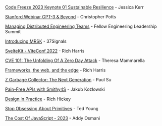 [Code Freeze 2023 Keynote 01 Sustainable Resilience](https://www.youtube.com/watch?v=rSz85mT0ODg) - Jessica Kerr

[Stanford Webinar GPT-3 & Beyond](https://www.youtube.com/watch?v=-lnHHWRCDGk) - Christopher Potts

[Managing Distributed Engineering Teams](https://www.youtube.com/watch?v=HJgQhq__V0k&list=PL0VAcQdPbYQkOa0CyD-AJRPYR2gwyGcN4&index=1) - Fellow Engineering Leadership Summit

[Introducing MRSK](https://www.youtube.com/watch?v=LL1cV2FXZ5I) - 37Signals

[SvelteKit - ViteConf 2022](https://www.youtube.com/watch?v=-OMPfr56kXI) - Rich Harris

[CVE 101: The Unfolding Of A Zero Day Attack](https://www.youtube.com/watch?v=m_lc--KQ1ko) - Theresa Mammarella

[Frameworks, the web, and the edge](https://www.youtube.com/watch?v=uXCipjbcQfM) - Rich Harris

[Z Garbage Collector: The Next Generation](https://www.youtube.com/watch?v=OnodHoNYE1Y) - Paul Su

[Pain-Free APIs with Smithy4S](https://www.youtube.com/watch?v=LvCDzDYfgsI) - Jakub Kozłowski

[Design in Practice](https://www.youtube.com/watch?v=fTtnx1AAJ-c) - Rich Hickey

[Stop Obsessing About Primitives](https://www.youtube.com/watch?v=hcx6DUjU24A) - Ted Young

[The Cost Of JavaScript - 2023](https://www.youtube.com/watch?v=ZKH3DLT4BKw) - Addy Osmani

